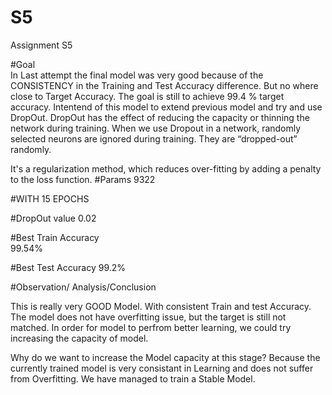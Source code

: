 # S5
Assignment S5


#Goal	
In Last attempt the final model was very good  because of the CONSISTENCY in the Training and Test Accuracy difference. But no where close to Target Accuracy.
The goal is still to  achieve  99.4 % target accuracy. Intentend of this model to extend previous model and try and use DropOut.
DropOut has the effect of reducing the capacity or thinning the network during training. When we use Dropout in a network, randomly selected neurons are ignored during training. They are “dropped-out” randomly. 

It's a regularization method, which  reduces over-fitting by adding a penalty to the loss function.
#Params	
9322

#WITH 15 EPOCHS

#DropOut value
0.02 

#Best Train Accuracy	
99.54%

#Best Test Accuracy	
99.2%

#Observation/ Analysis/Conclusion	

This is really very GOOD Model. With consistent Train and test Accuracy.
The model does not have overfitting issue, but the target is still not matched.
In order for model to perfrom better learning, we could try increasing the capacity of model.

Why do we want to increase the Model capacity at this stage? Because the currently trained model is very consistant in 
Learning and does not suffer from Overfitting. We have managed to train a Stable Model.


